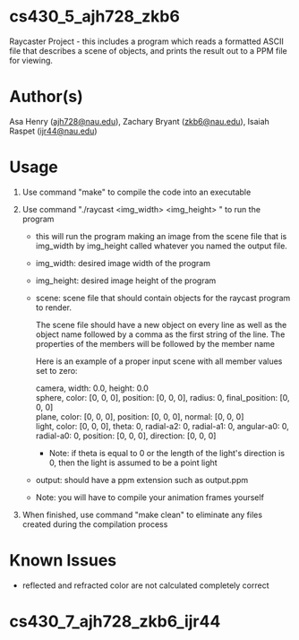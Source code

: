 # cs430_5_ajh728_zkb6
Raycaster Project - this includes a program which reads a formatted ASCII file that describes a scene of objects, and prints the result out to a PPM file for viewing.

# Author(s)
Asa Henry (ajh728@nau.edu), Zachary Bryant (zkb6@nau.edu), Isaiah Raspet (ijr44@nau.edu)

# Usage
1. Use command "make" to compile the code into an executable

2. Use command "./raycast <img_width> <img_height> <scene> <output>" to run the program
   - this will run the program making an image from the scene file that is img_width by img_height called whatever you named the output file.

   - img_width: desired image width of the program

   - img_height: desired image height of the program

   - scene: scene file that should contain objects for the raycast program to render. 

     The scene file should have a new object on every line as well as the object name followed by a comma as the first string 
     of the line. The properties of the members will be followed by the member name 
     
     Here is an example of a proper input scene with all member values set to zero:

        camera, width: 0.0, height: 0.0\
        sphere, color: [0, 0, 0], position: [0, 0, 0], radius: 0, final_position: [0, 0, 0]\
        plane, color: [0, 0, 0], position: [0, 0, 0], normal: [0, 0, 0]\
        light, color: [0, 0, 0], theta: 0, radial-a2: 0, radial-a1: 0, angular-a0: 0, radial-a0: 0, position: [0, 0, 0], direction: [0, 0, 0]
   
        - Note: if theta is equal to 0 or the length of the light's direction is 0, then the light is assumed to be a point light

   - output: should have a ppm extension such as output.ppm
   
   - Note: you will have to compile your animation frames yourself

3. When finished, use command "make clean" to eliminate any files created during the compilation process


# Known Issues
- reflected and refracted color are not calculated completely correct
# cs430_7_ajh728_zkb6_ijr44
